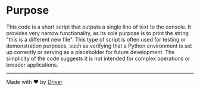 <!--------------------------------------------------------------------------------->
<!-- IMPORTANT: This file is auto-generated by Driver (https://driver.ai). -------->
<!-- Manual edits may be overwritten on future commits. --------------------------->
<!--------------------------------------------------------------------------------->

# Purpose
This code is a short script that outputs a single line of text to the console. It provides very narrow functionality, as its sole purpose is to print the string "this is a different new file". This type of script is often used for testing or demonstration purposes, such as verifying that a Python environment is set up correctly or serving as a placeholder for future development. The simplicity of the code suggests it is not intended for complex operations or broader applications.

---
Made with ❤️ by [Driver](https://www.driver.ai/)